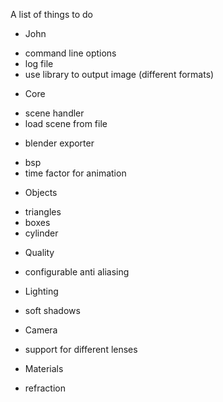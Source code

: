 A list of things to do

 - John
  * command line options
  * log file
  * use library to output image (different formats)

 - Core
  * scene handler
  * load scene from file
   - blender exporter
  * bsp
  * time factor for animation

 - Objects
  * triangles
  * boxes
  * cylinder

 - Quality
  * configurable anti aliasing

 - Lighting
  * soft shadows

 - Camera
  * support for different lenses

 - Materials
  * refraction
